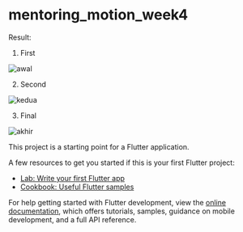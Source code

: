 # mentoring_motion_week4

Result:


1. First

![awal](https://user-images.githubusercontent.com/110503759/209976100-5609816f-443d-4f20-b019-5f19d442581e.png)


2. Second

![kedua](https://user-images.githubusercontent.com/110503759/209976128-18208784-7811-4457-b739-ee9d54bc2f65.png)


3. Final

![akhir](https://user-images.githubusercontent.com/110503759/209976151-f1832e84-c3fa-4063-9149-4761bdc3dc22.png)

This project is a starting point for a Flutter application.

A few resources to get you started if this is your first Flutter project:

- [Lab: Write your first Flutter app](https://docs.flutter.dev/get-started/codelab)
- [Cookbook: Useful Flutter samples](https://docs.flutter.dev/cookbook)

For help getting started with Flutter development, view the
[online documentation](https://docs.flutter.dev/), which offers tutorials,
samples, guidance on mobile development, and a full API reference.
